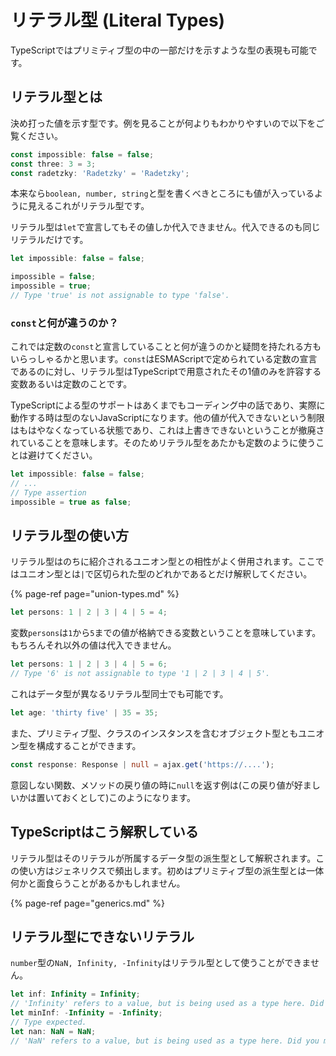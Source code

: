 # リテラル型 \(Literal Types\)

TypeScriptではプリミティブ型の中の一部だけを示すような型の表現も可能です。

## リテラル型とは

決め打った値を示す型です。例を見ることが何よりもわかりやすいので以下をご覧ください。

```typescript
const impossible: false = false;
const three: 3 = 3;
const radetzky: 'Radetzky' = 'Radetzky';
```

本来なら`boolean, number, string`と型を書くべきところにも値が入っているように見えるこれがリテラル型です。

リテラル型は`let`で宣言してもその値しか代入できません。代入できるのも同じリテラルだけです。

```typescript
let impossible: false = false;

impossible = false;
impossible = true;
// Type 'true' is not assignable to type 'false'.
```

### `const`と何が違うのか？

これでは定数の`const`と宣言していることと何が違うのかと疑問を持たれる方もいらっしゃるかと思います。`const`はESMAScriptで定められている定数の宣言であるのに対し、リテラル型はTypeScriptで用意されたその1値のみを許容する変数あるいは定数のことです。

TypeScriptによる型のサポートはあくまでもコーディング中の話であり、実際に動作する時は型のないJavaScriptになります。他の値が代入できないという制限はもはやなくなっている状態であり、これは上書きできないということが撤廃されていることを意味します。そのためリテラル型をあたかも定数のように使うことは避けてください。

```typescript
let impossible: false = false;
// ...
// Type assertion
impossible = true as false;
```

## リテラル型の使い方

リテラル型はのちに紹介されるユニオン型との相性がよく併用されます。ここではユニオン型とは`|`で区切られた型のどれかであるとだけ解釈してください。

{% page-ref page="union-types.md" %}

```typescript
let persons: 1 | 2 | 3 | 4 | 5 = 4;
```

変数`persons`は`1`から`5`までの値が格納できる変数ということを意味しています。もちろんそれ以外の値は代入できません。

```typescript
let persons: 1 | 2 | 3 | 4 | 5 = 6;
// Type '6' is not assignable to type '1 | 2 | 3 | 4 | 5'.
```

これはデータ型が異なるリテラル型同士でも可能です。

```typescript
let age: 'thirty five' | 35 = 35;
```

また、プリミティブ型、クラスのインスタンスを含むオブジェクト型ともユニオン型を構成することができます。

```typescript
const response: Response | null = ajax.get('https://....');
```

意図しない関数、メソッドの戻り値の時に`null`を返す例は\(この戻り値が好ましいかは置いておくとして\)このようになります。

## TypeScriptはこう解釈している

リテラル型はそのリテラルが所属するデータ型の派生型として解釈されます。この使い方はジェネリクスで頻出します。初めはプリミティブ型の派生型とは一体何かと面食らうことがあるかもしれません。

{% page-ref page="generics.md" %}

## リテラル型にできないリテラル

`number`型の`NaN, Infinity, -Infinity`はリテラル型として使うことができません。

```typescript
let inf: Infinity = Infinity;
// 'Infinity' refers to a value, but is being used as a type here. Did you mean 'typeof Infinity'?
let minInf: -Infinity = -Infinity;
// Type expected.
let nan: NaN = NaN;
// 'NaN' refers to a value, but is being used as a type here. Did you mean 'typeof NaN'?
```

